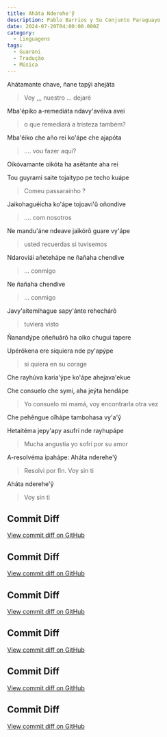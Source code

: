 ```yaml
---
title: Aháta Nderehe'ỹ
description: Pablo Barrios y Su Conjunto Paraguayo
date: 2024-07-20T04:00:00.000Z
category:
  - Linguagens
tags:
  - Guarani
  - Tradução
  - Música
---
```


Ahátamante chave, ñane tapỹi ahejáta

> Voy ,,, nuestro ... dejaré

Mba'épiko a-remediáta ndavy'avéiva avei

> o que remediará a tristeza também?

Mba'éiko che año rei ko'ápe che ajapóta

> .... vou fazer aqui?

Oikóvamante oikóta ha asêtante aha rei

>

Tou guyrami saite tojaitypo pe techo kuápe

> Comeu passarainho ?

Jaikohaguéicha ko'ápe tojoavi'û oñondive

> .... com nosotros

Ne mandu'áne ndeave jaikórõ guare vy'ápe

> usted recuerdas si tuvisemos

Ndaroviái añetehápe ne ñañaha chendive

> ... conmigo

Ne ñañaha chendive

> ... conmigo

Javy'aitemihague sapy'ánte rehechárõ

> tuviera visto

Ñanandýpe oñeñuãrõ ha oiko chugui tapere

>

Upérõkena ere siquiera nde py'apýpe

> si quiera en su corage

Che rayhúva karia'ýpe ko'ápe ahejava'ekue

Che consuelo che symi, aha jeýta hendápe

> Yo consuelo mi mamá, voy encontrarla otra vez

Che pehêngue oîhápe tambohasa vy'a'ỹ

>

Hetaitéma jepy'apy asufrí nde rayhupápe

> Mucha angustia yo sofri por su amor

A-resolvéma ipahápe: Aháta nderehe'ỹ

> Resolvi por fin. Voy sin ti

Aháta nderehe'ỹ

> Voy sin ti

## Commit Diff
[View commit diff on GitHub](https://github.com/bolokoz/yurio/commit/1f623b1eee9c6959a7201721fba3b2ce96c1b7c9)

## Commit Diff
[View commit diff on GitHub](https://github.com/bolokoz/yurio/commit/52d52f57c0f20313b959ed7a9b99d250cf133557)

## Commit Diff
[View commit diff on GitHub](https://github.com/bolokoz/yurio/commit/2b6d7ad269e2d0f78d71132d199cda5c679eed8e)

## Commit Diff
[View commit diff on GitHub](https://github.com/bolokoz/yurio/commit/0018c743a625fd1d9d8a2a1fd8b5eaa4feeeab7b)

## Commit Diff
[View commit diff on GitHub](https://github.com/bolokoz/yurio/commit/1abbefefca71efd3d62ea17d2c28ac4de8aa418b)

## Commit Diff
[View commit diff on GitHub](https://github.com/bolokoz/yurio/commit/f8236184cff09a806fe9c4366d24322490980a65)
